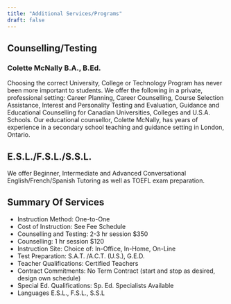 ```yaml
---
title: "Additional Services/Programs"
draft: false
---
```


## Counselling/Testing

### Colette McNally B.A., B.Ed.

Choosing the correct University, College or Technology Program has never been more important to students. We offer the following in a private, professional setting: Career Planning, Career Counselling, Course Selection Assistance, Interest and Personality Testing and Evaluation, Guidance and Educational Counselling for Canadian Universities, Colleges and U.S.A. Schools. Our educational counsellor, Colette McNally, has years of experience in a secondary school teaching and guidance setting in London, Ontario.

## E.S.L./F.S.L./S.S.L.

We offer Beginner, Intermediate and Advanced Conversational English/French/Spanish Tutoring as well as TOEFL exam preparation.

## Summary Of Services

- Instruction Method: One-to-One
- Cost of Instruction: See Fee Schedule
- Counselling and Testing: 2-3 hr session $350
- Counselling: 1 hr session $120
- Instruction Site: Choice of: In-Office, In-Home, On-Line
- Test Preparation: S.A.T. /A.C.T. (U.S.), G.E.D.
- Teacher Qualifications: Certified Teachers
- Contract Commitments: No Term Contract (start and stop as desired, design own schedule)
- Special Ed. Qualifications: Sp. Ed. Specialists Available
- Languages E.S.L., F.S.L., S.S.L